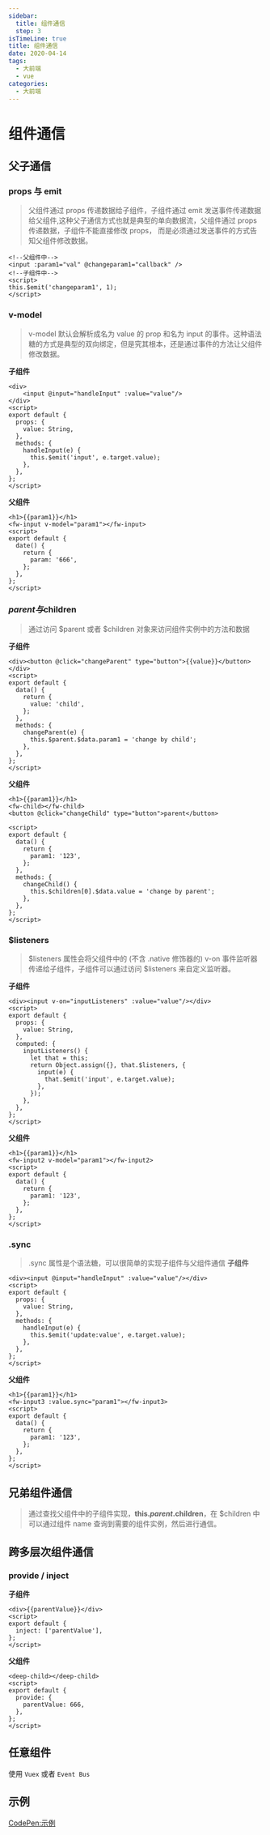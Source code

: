 ```yaml
---
sidebar:
  title: 组件通信
  step: 3
isTimeLine: true
title: 组件通信
date: 2020-04-14
tags:
  - 大前端
  - vue
categories:
  - 大前端
---
```


# 组件通信

## 父子通信

### props 与 emit

> 父组件通过 props 传递数据给子组件，子组件通过 emit 发送事件传递数据给父组件,这种父子通信方式也就是典型的单向数据流，父组件通过 props 传递数据，子组件不能直接修改 props， 而是必须通过发送事件的方式告知父组件修改数据。

```vue
<!--父组件中-->
<input :param1="val" @changeparam1="callback" />
<!--子组件中-->
<script>
this.$emit('changeparam1', 1);
</script>
```

### v-model

> v-model 默认会解析成名为 value 的 prop 和名为 input 的事件。这种语法糖的方式是典型的双向绑定，但是究其根本，还是通过事件的方法让父组件修改数据。

**子组件**

```vue
<div>
    <input @input="handleInput" :value="value"/>
</div>
<script>
export default {
  props: {
    value: String,
  },
  methods: {
    handleInput(e) {
      this.$emit('input', e.target.value);
    },
  },
};
</script>
```

**父组件**

```vue
<h1>{{param1}}</h1>
<fw-input v-model="param1"></fw-input>
<script>
export default {
  date() {
    return {
      param: '666',
    };
  },
};
</script>
```

### $parent与$children

> 通过访问 $parent 或者 $children 对象来访问组件实例中的方法和数据

**子组件**

```vue
<div><button @click="changeParent" type="button">{{value}}</button></div>
<script>
export default {
  data() {
    return {
      value: 'child',
    };
  },
  methods: {
    changeParent(e) {
      this.$parent.$data.param1 = 'change by child';
    },
  },
};
</script>
```

**父组件**

```vue
<h1>{{param1}}</h1>
<fw-child></fw-child>
<button @click="changeChild" type="button">parent</button>

<script>
export default {
  data() {
    return {
      param1: '123',
    };
  },
  methods: {
    changeChild() {
      this.$children[0].$data.value = 'change by parent';
    },
  },
};
</script>
```

### $listeners

> $listeners 属性会将父组件中的 (不含 .native 修饰器的) v-on 事件监听器传递给子组件，子组件可以通过访问 $listeners 来自定义监听器。

**子组件**

```vue
<div><input v-on="inputListeners" :value="value"/></div>
<script>
export default {
  props: {
    value: String,
  },
  computed: {
    inputListeners() {
      let that = this;
      return Object.assign({}, that.$listeners, {
        input(e) {
          that.$emit('input', e.target.value);
        },
      });
    },
  },
};
</script>
```

**父组件**

```vue
<h1>{{param1}}</h1>
<fw-input2 v-model="param1"></fw-input2>
<script>
export default {
  data() {
    return {
      param1: '123',
    };
  },
};
</script>
```

### .sync

> .sync 属性是个语法糖，可以很简单的实现子组件与父组件通信
> **子组件**

```vue
<div><input @input="handleInput" :value="value"/></div>
<script>
export default {
  props: {
    value: String,
  },
  methods: {
    handleInput(e) {
      this.$emit('update:value', e.target.value);
    },
  },
};
</script>
```

**父组件**

```vue
<h1>{{param1}}</h1>
<fw-input3 :value.sync="param1"></fw-input3>
<script>
export default {
  data() {
    return {
      param1: '123',
    };
  },
};
</script>
```

## 兄弟组件通信

> 通过查找父组件中的子组件实现，**this.$parent.$children**，在 $children 中可以通过组件 name 查询到需要的组件实例，然后进行通信。

## 跨多层次组件通信

### provide / inject

**子组件**

```vue
<div>{{parentValue}}</div>
<script>
export default {
  inject: ['parentValue'],
};
</script>
```

**父组件**

```vue
<deep-child></deep-child>
<script>
export default {
  provide: {
    parentValue: 666,
  },
};
</script>
```

## 任意组件

使用 `Vuex` 或者 `Event Bus`

## 示例

[CodePen:示例](https://codepen.io/sugarInSoup/pen/wvapBYB)
